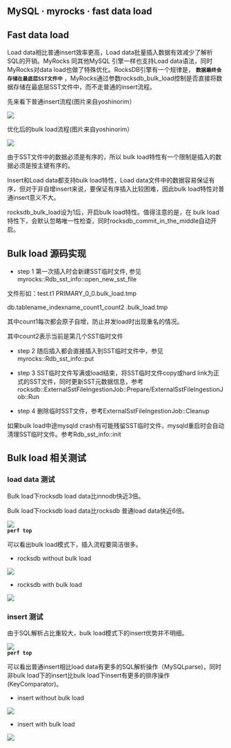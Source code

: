 ## MySQL · myrocks · fast data load


    
## Fast data load


Load data相比普通insert效率更高，Load data批量插入数据有效减少了解析SQL的开销。MyRocks 同其他MySQL 引擎一样也支持Load data语法，同时MyRocks对data load也做了特殊优化。RocksDB引擎有一个规律是， **`数据最终会存储在最底层SST文件中`** ，MyRocks通过参数rocksdb_bulk_load控制是否直接将数据存储在最底层SST文件中，而不走普通的insert流程。  


先来看下普通insert流程(图片来自yoshinorim）  


![][0]  


优化后的bulk load流程(图片来自yoshinorim）  


![][1]  


由于SST文件中的数据必须是有序的，所以 bulk load特性有一个限制是插入的数据必须是按主键有序的。  


Insert和Load data都支持bulk load特性，Load data文件中的数据容易保证有序，但对于非自增insert来说，要保证有序插入比较困难，因此bulk load特性对普通insert意义不大。  


rocksdb_bulk_load设为1后，开启bulk load特性。值得注意的是，在 bulk load特性下，会默认忽略唯一性检查，同时rocksdb_commit_in_the_middle自动开启。  

## Bulk load 源码实现


* step 1 第一次插入时会新建SST临时文件, 参见myrocks::Rdb_sst_info::open_new_sst_file

文件形如：test.t1 PRIMARY_0_0.bulk_load.tmp

db.tablename_indexname_count1_count2 .bulk_load.tmp

其中count1每次都会原子自增，防止并发load时出现重名的情况。

其中count2表示当前是第几个SST临时文件  

  
* step 2 随后插入都会直接插入到SST临时文件中，参见myrocks::Rdb_sst_info::put  

  
* step 3 SST临时文件写满或load结束，将SST临时文件copy或hard link为正式的SST文件，同时更新SST元数据信息，参考rocksdb::ExternalSstFileIngestionJob::Prepare/ExternalSstFileIngestionJob::Run  

  
* step 4 删除临时SST文件，参考ExternalSstFileIngestionJob::Cleanup  



如果bulk load中途mysqld crash有可能残留SST临时文件，mysqld重启时会自动清理SST临时文件。参考Rdb_sst_info::init  

## Bulk load 相关测试

### load data 测试


Bulk load下rocksdb load data比innodb快近3倍。

Bulk load下rocksdb load data比rocksdb 普通load data快近6倍。  


![][2]   **`perf top`**   


可以看出bulk load模式下，插入流程要简洁很多。  


* rocksdb without bulk load

![][3]  

  
* rocksdb with bulk load

![][4]  


### insert 测试


由于SQL解析占比重较大，bulk load模式下的insert优势并不明细。  


![][5]   **`perf top`**   


可以看出普通insert相比load data有更多的SQL解析操作（MySQLparse)，同时非bulk load下的insert比bulk load下insert有更多的排序操作(KeyComparator)。  


* insert without bulk load

![][6]  

  
* insert with bulk load

![][7]  


[0]: http://ata2-img.cn-hangzhou.img-pub.aliyun-inc.com/423d79bc13581ae1db01ed5673c34f52.png
[1]: http://ata2-img.cn-hangzhou.img-pub.aliyun-inc.com/d450dd6775d087dba2290180cb561114.png
[2]: http://ata2-img.cn-hangzhou.img-pub.aliyun-inc.com/d21f3cf2469114c8fcb62a19105f10b4.png
[3]: http://ata2-img.cn-hangzhou.img-pub.aliyun-inc.com/282681027ed41c62cc6b97c178126743.png
[4]: http://ata2-img.cn-hangzhou.img-pub.aliyun-inc.com/4f381aac3ba70f4ce8f0e39c2adb0372.png
[5]: http://ata2-img.cn-hangzhou.img-pub.aliyun-inc.com/4e9d5ebb49b3ba6752a25aef5bc5bc37.png
[6]: http://ata2-img.cn-hangzhou.img-pub.aliyun-inc.com/6a7961df17a3728cb7255353d3761a03.png
[7]: http://ata2-img.cn-hangzhou.img-pub.aliyun-inc.com/2e7168456c4466b79f49d09e9101585c.png